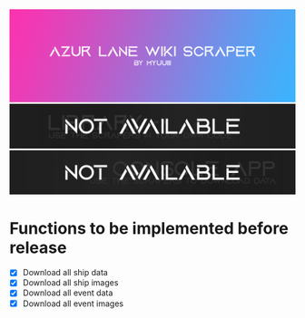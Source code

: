 <img src="./doc/ReadMeBanner.png" />

<a href="https://github.com/Myuuiii/AzurLaneWikiScraper/blob/master/AzurLaneWikiScrapers.md">
	<img src="./doc/LibraryButton.png"/>
</a>
<a href="https://github.com/Myuuiii/AzurLaneWikiScraper/blob/master/AzurLaneWikiScrapersConsole.md">
	<img src="./doc/ConsoleAppButton.png"/>
</a>

# Functions to be implemented before release

- [x] Download all ship data
- [x] Download all ship images
- [x] Download all event data
- [x] Download all event images